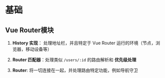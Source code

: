 # 基础

## Vue Router模块

1. **History 实现**： 处理地址栏，并且特定于 Vue Router 运行的环境（节点，浏览器，移动设备等）

2. **Router 匹配器**：处理类似 `/users/:id` 的路由解析和 **优先级处理**

3. **Router**: 将一切连接在一起，并处理路由特定功能，例如导航守卫
